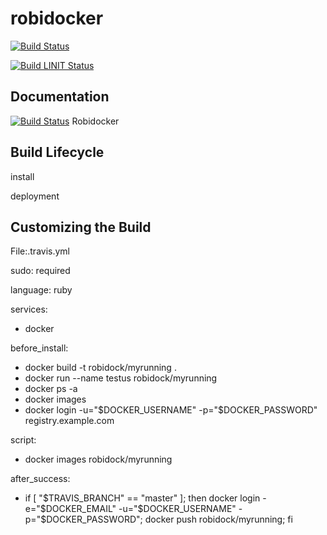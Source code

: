 # robidocker

[![Build Status](https://travis-ci.org/robisys/robidocker.svg)](https://travis-ci.org/robisys/robidocker)

[![Build LINIT Status](https://lint.travis-ci.org/)](http://lint.travis-ci.org/robisys/robidocker)

## Documentation
[![Build Status](https://docs.travis-ci.com/)](https://docs.travis-ci.com/)
Robidocker
## Build Lifecycle
install 

deployment

## Customizing the Build 
File:.travis.yml

sudo: required

language: ruby

services:
- docker

   
before_install:
- docker build -t robidock/myrunning .
- docker run --name testus  robidock/myrunning
- docker ps -a
- docker images
- docker login -u="$DOCKER_USERNAME" -p="$DOCKER_PASSWORD" registry.example.com

script:
- docker images robidock/myrunning

after_success:
 - if [ "$TRAVIS_BRANCH" == "master" ]; then
     docker login -e="$DOCKER_EMAIL" -u="$DOCKER_USERNAME" -p="$DOCKER_PASSWORD";
   docker push robidock/myrunning;
   fi

